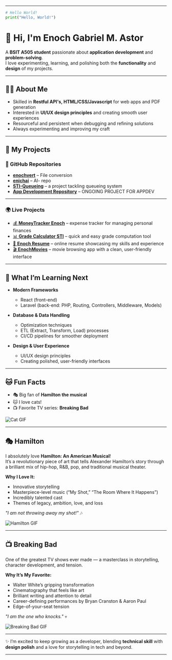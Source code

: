 

---

```python
# Hello World!
print("Hello, World!")
```

# 👋 Hi, I'm Enoch Gabriel M. Astor

A **BSIT A505 student** passionate about **application development** and **problem-solving**.  
I love experimenting, learning, and polishing both the **functionality** and **design** of my projects.

---

## 👨‍💻 About Me

- Skilled in **Restful API's, HTML/CSS/Javascript** for web apps and PDF generation  
- Interested in **UI/UX design principles** and creating smooth user experiences  
- Resourceful and persistent when debugging and refining solutions  
- Always experimenting and improving my craft


---


## 💼 My Projects

### 📂 GitHub Repositories
- [**enochvert**](https://github.com/Enichh/enochvert) – File conversion
- [**enichai**](https://github.com/Enichh/enichai) – AI- repo  
- [**STI-Queueing**](https://github.com/Enichh/STI-Queueing) – a project tackling queueing system
- [**App Development Repository**](https://github.com/Enichh/STI-DigiLibrary) – ONGOING PROJECT FOR APPDEV  

---

### 🌍 Live Projects
- [💰 **MoneyTracker Enoch**](https://moneytrackerenoch.netlify.app) – expense tracker for managing personal finances  
- [📊 **Grade Calculator STI**](https://gradecalculatorsti.netlify.app) – quick and easy grade computation tool  
- [📄 **Enoch Resume**](https://enochresume.netlify.app) – online resume showcasing my skills and experience  
- [🎬 **EnochMovies**](https://enochmovies.netlify.app) – movie browsing app with a clean, user-friendly interface  



---

## 🌱 What I’m Learning Next

- **Modern Frameworks**  
  - React (front-end)  
  - Laravel (back-end: PHP, Routing, Controllers, Middleware, Models)  

- **Database & Data Handling**  
  - Optimization techniques  
  - ETL (Extract, Transform, Load) processes  
  - CI/CD pipelines for smoother deployment  

- **Design & User Experience**  
  - UI/UX design principles  
  - Creating polished, user-friendly interfaces  

---


## 🐱 Fun Facts

- 🎭 Big fan of **Hamilton the musical**  
- 🐱 I love cats!  
- 📺 Favorite TV series: **Breaking Bad**  

![Cat GIF](https://media4.giphy.com/media/v1.Y2lkPTc5MGI3NjExazZ1NG5mbXMyZ2RlNnRtcGlvZWJndnRuY2pmbncxbGx2d3J0dWJnNyZlcD12MV9pbnRlcm5hbF9naWZfYnlfaWQmY3Q9Zw/8vQSQ3cNXuDGo/giphy.gif)

---



## 🎭 Hamilton

I absolutely love **Hamilton: An American Musical**!  
It’s a revolutionary piece of art that tells Alexander Hamilton’s story through a brilliant mix of hip-hop, R&B, pop, and traditional musical theater.

**Why I Love It:**
- Innovative storytelling  
- Masterpiece-level music (“My Shot,” “The Room Where It Happens”)  
- Incredibly talented cast  
- Themes of legacy, ambition, love, and loss  

*"I am not throwing away my shot!"* 🎶  

![Hamilton GIF](https://media4.giphy.com/media/v1.Y2lkPTc5MGI3NjExdWZsa2JqNzR0ZnpvaG42eTF3cm15NncxaWszd2twb2V3Zm1nZjUzciZlcD12MV9pbnRlcm5hbF9naWZfYnlfaWQmY3Q9Zw/dUqa9cPVAYIKu6xWq6/giphy.gif)

---

## 📺 Breaking Bad

One of the greatest TV shows ever made — a masterclass in storytelling, character development, and tension.

**Why It’s My Favorite:**
- Walter White’s gripping transformation  
- Cinematography that feels like art  
- Brilliant writing and attention to detail  
- Career-defining performances by Bryan Cranston & Aaron Paul  
- Edge-of-your-seat tension  

*"I am the one who knocks."* 💀  

![Breaking Bad GIF](https://media1.giphy.com/media/v1.Y2lkPTc5MGI3NjExbzZ6Y3Ztd24waW1kazhzbDNrcmNkZHFsMndxY3pmZGRldjJrc3JxbCZlcD12MV9pbnRlcm5hbF9naWZfYnlfaWQmY3Q9Zw/PwLYfy05MBVVm/giphy.gif)



---

✨ I’m excited to keep growing as a developer, blending **technical skill** with **design polish** and a love for storytelling in tech and beyond.  

---
